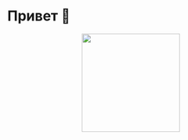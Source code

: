 <h1 align="left">Привет 👋</h1>

<div align="center">
  <img height="200" src="https://media.giphy.com/media/l3vRfG7oxKdJGnpFC/giphy.gif"  />
</div>

